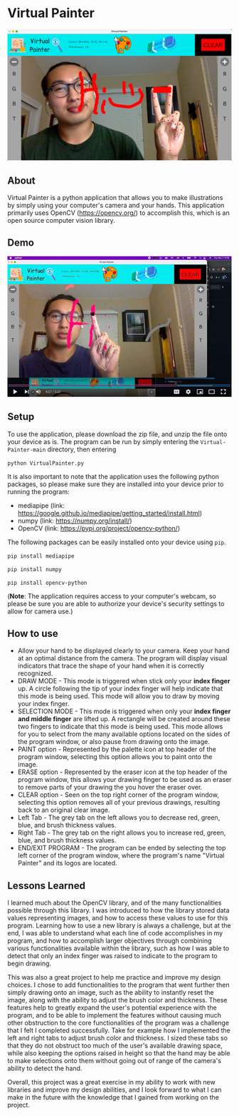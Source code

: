 # Virtual Painter
![hi](img/hi.png)
## About 
Virtual Painter is a python application that allows you to make illustrations by simply using your computer's camera and your hands. This application primarily uses OpenCV (https://opencv.org/) to accomplish this, which is an open source computer vision library.

## Demo
[![Virtual Painter Demo Thumbnail](img/virtualPainterDemo.png)](https://youtu.be/7SrfFYDpmgM)

## Setup
To use the application, please download the zip file, and unzip the file onto your device as is. The program can be run by simply entering the `Virtual-Painter-main` directory, then entering 
```
python VirtualPainter.py
```
It is also important to note that the application uses the following python packages, so please make sure they are installed into your device prior to running the program:
- mediapipe (link: https://google.github.io/mediapipe/getting_started/install.html)
- numpy (link: https://numpy.org/install/)
- OpenCV (link: https://pypi.org/project/opencv-python/)

The following packages can be easily installed onto your device using `pip`.
```
pip install mediapipe
```
```
pip install numpy
```
```
pip install opencv-python
```

(**Note**: The application requires access to your computer's webcam, so please be sure you are able to authorize your device's security settings to allow for camera use.)

## How to use
- Allow your hand to be displayed clearly to your camera. Keep your hand at an optimal distance from the camera. The program will display visual indicators that trace the shape of your hand when it is correctly recognized.
- DRAW MODE - This mode is triggered when stick only your **index finger** up. A circle following the tip of your index finger will help indicate that this mode is being used. This mode will allow you to draw by moving your index finger.
- SELECTION MODE - This mode is triggered when only your **index finger and middle finger** are lifted up. A rectangle will be created around these two fingers to indicate that this mode is being used. This mode allows for you to select from the many available options located on the sides of the program window, or also pause from drawing onto the image.
- PAINT option - Represented by the palette icon at top header of the program window, selecting this option allows you to paint onto the image.
- ERASE option - Represented by the eraser icon at the top header of the program window, this allows your drawing finger to be used as an eraser to remove parts of your drawing the you hover the eraser over.
- CLEAR option - Seen on the top right corner of the program window, selecting this option removes all of your previous drawings, resulting back to an original clear image.
- Left Tab - The grey tab on the left allows you to decrease red, green, blue, and brush thickness values.
- Right Tab - The grey tab on the right allows you to increase red, green, blue, and brush thickness values.
- END/EXIT PROGRAM - The program can be ended by selecting the top left corner of the program window, where the program's name "Virtual Painter" and its logos are located.

## Lessons Learned
I learned much about the OpenCV library, and of the many functionalities possible through this library. I was introduced to how the library stored data values representing images, and how to access these values to use for this program. Learning how to use a new library is always a challenge, but at the end, I was able to understand what each line of code accomplishes in my program, and how to accomplish larger objectives through combining various functionalities available within the library, such as how I was able to detect that only an index finger was raised to indicate to the program to begin drawing. 

This was also a great project to help me practice and improve my design choices. I chose to add functionalities to the program that went further then simply drawing onto an image, such as the ability to instantly reset the image, along with the ability to adjust the brush color and thickness. These features help to greatly expand the user's potential experience with the program, and to be able to implement the features without causing much other obstruction to the core functionalities of the program was a challenge that I felt I completed successfully. Take for example how I implemented the left and right tabs to adjust brush color and thickness. I sized these tabs so that they do not obstruct too much of the user's available drawing space, while also keeping the options raised in height so that the hand may be able to make selections onto them without going out of range of the camera's ability to detect the hand.

Overall, this project was a great exercise in my ability to work with new libraries and improve my design abilities, and I look forward to what I can make in the future with the knowledge that I gained from working on the project.
